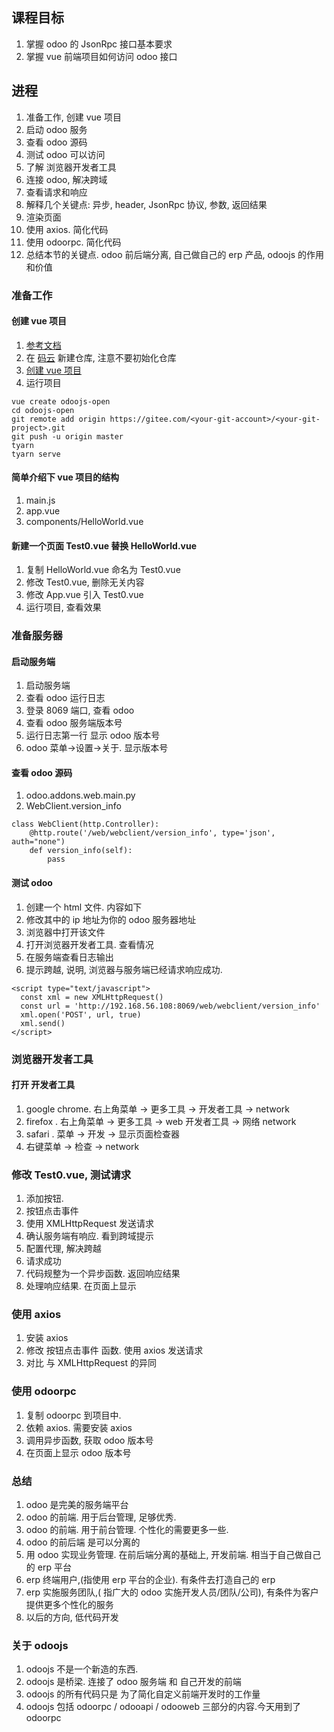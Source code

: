 ## 课程目标

1. 掌握 odoo 的 JsonRpc 接口基本要求
2. 掌握 vue 前端项目如何访问 odoo 接口

## 进程

1. 准备工作, 创建 vue 项目
2. 启动 odoo 服务
3. 查看 odoo 源码
4. 测试 odoo 可以访问
5. 了解 浏览器开发者工具
6. 连接 odoo, 解决跨域
7. 查看请求和响应
8. 解释几个关键点: 异步, header, JsonRpc 协议, 参数, 返回结果
9. 渲染页面
10. 使用 axios. 简化代码
11. 使用 odoorpc. 简化代码
12. 总结本节的关键点. odoo 前后端分离, 自己做自己的 erp 产品, odoojs 的作用和价值

### 准备工作

#### 创建 vue 项目

1. [参考文档](https://gitee.com/odoowww/odoojs/blob/master/docs/tutorial/00.create.project.md)
2. 在 [码云](https://gitee.com/) 新建仓库, 注意不要初始化仓库
3. [创建 vue 项目](https://cli.vuejs.org/zh/guide/creating-a-project.html)
4. 运行项目

```
vue create odoojs-open
cd odoojs-open
git remote add origin https://gitee.com/<your-git-account>/<your-git-project>.git
git push -u origin master
tyarn
tyarn serve
```

#### 简单介绍下 vue 项目的结构

1. main.js
2. app.vue
3. components/HelloWorld.vue

#### 新建一个页面 Test0.vue 替换 HelloWorld.vue

1. 复制 HelloWorld.vue 命名为 Test0.vue
2. 修改 Test0.vue, 删除无关内容
3. 修改 App.vue 引入 Test0.vue
4. 运行项目, 查看效果

### 准备服务器

#### 启动服务端

1. 启动服务端
2. 查看 odoo 运行日志
3. 登录 8069 端口, 查看 odoo
4. 查看 odoo 服务端版本号
5. 运行日志第一行 显示 odoo 版本号
6. odoo 菜单->设置->关于. 显示版本号

#### 查看 odoo 源码

1. odoo.addons.web.main.py
2. WebClient.version_info

```
class WebClient(http.Controller):
    @http.route('/web/webclient/version_info', type='json', auth="none")
    def version_info(self):
        pass
```

#### 测试 odoo

1. 创建一个 html 文件. 内容如下
2. 修改其中的 ip 地址为你的 odoo 服务器地址
3. 浏览器中打开该文件
4. 打开浏览器开发者工具. 查看情况
5. 在服务端查看日志输出
6. 提示跨越, 说明, 浏览器与服务端已经请求响应成功.

```
<script type="text/javascript">
  const xml = new XMLHttpRequest()
  const url = 'http://192.168.56.108:8069/web/webclient/version_info'
  xml.open('POST', url, true)
  xml.send()
</script>

```

### 浏览器开发者工具

#### 打开 开发者工具

1. google chrome. 右上角菜单 -> 更多工具 -> 开发者工具 -> network
2. firefox . 右上角菜单 -> 更多工具 -> web 开发者工具 -> 网络 network
3. safari . 菜单 -> 开发 -> 显示页面检查器
4. 右键菜单 -> 检查 -> network

### 修改 Test0.vue, 测试请求

1. 添加按钮.
2. 按钮点击事件
3. 使用 XMLHttpRequest 发送请求
4. 确认服务端有响应. 看到跨域提示
5. 配置代理, 解决跨越
6. 请求成功
7. 代码规整为一个异步函数. 返回响应结果
8. 处理响应结果. 在页面上显示

### 使用 axios

1. 安装 axios
2. 修改 按钮点击事件 函数. 使用 axios 发送请求
3. 对比 与 XMLHttpRequest 的异同

### 使用 odoorpc

1. 复制 odoorpc 到项目中.
2. 依赖 axios. 需要安装 axios
3. 调用异步函数, 获取 odoo 版本号
4. 在页面上显示 odoo 版本号

### 总结

1. odoo 是完美的服务端平台
2. odoo 的前端. 用于后台管理, 足够优秀.
3. odoo 的前端. 用于前台管理. 个性化的需要更多一些.
4. odoo 的前后端 是可以分离的
5. 用 odoo 实现业务管理. 在前后端分离的基础上, 开发前端. 相当于自己做自己的 erp 平台
6. erp 终端用户,(指使用 erp 平台的企业). 有条件去打造自己的 erp
7. erp 实施服务团队,( 指广大的 odoo 实施开发人员/团队/公司), 有条件为客户提供更多个性化的服务
8. 以后的方向, 低代码开发

### 关于 odoojs

1. odoojs 不是一个新造的东西.
2. odoojs 是桥梁. 连接了 odoo 服务端 和 自己开发的前端
3. odoojs 的所有代码只是 为了简化自定义前端开发时的工作量
4. odoojs 包括 odoorpc / odooapi / odooweb 三部分的内容.今天用到了 odoorpc
